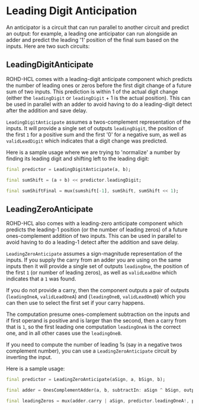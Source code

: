 # Leading Digit Anticipation

An anticipator is a circuit that can run parallel to another circuit and predict an output: for example, a leading one anticipator can run alongside an adder and predict the leading '1' position of the final sum based on the inputs.  Here are two such circuits:

## LeadingDigitAnticipate

ROHD-HCL comes with a leading-digit anticipate component which predicts the number of leading ones or zeros before the first digit change of a future sum of two inputs.  This prediction is within 1 of the actual digit change (either the `leadingDigit` or `leadingDigit` + 1 is the actual position). This can be used in parallel with an adder to avoid having to do a leading-digit detect after the addition and save delay.

`LeadingDigitAnticipate` assumes a twos-complement representation of the inputs. It will provide a single set of outputs `leadingDigit`, the position of the first `1` for a positive sum and the first '0' for a negative sum, as well as `validLeadDigit` which indicates that a digit change was predicted.  

Here is a sample usage where we are trying to 'normalize' a number by finding its leading digit and shifting left to the leading
digit:

```dart
final predictor = LeadingDigitAnticipate(a, b);

final sumShift = (a + b) << predictor.leadingDigit;

final sumShiftFinal = mux(sumshift[-1], sumShift, sumShift << 1);
```

## LeadingZeroAnticipate

ROHD-HCL also comes with a leading-zero anticipate component which predicts the leading-1 position (or the number of leading zeros) of a future ones-complement addition of two inputs. This can be used in parallel to avoid having to do a leading-1 detect after the addition and save delay.

`LeadingZeroAnticipate` assumes a sign-magnitude representation of the inputs.  If you supply the carry from an adder you are using on the same inputs then it will provide a single set of outputs `leadingOne`, the position of the first `1` (or number of leading zeros), as well as `validLeadOne` which indicates that a `1` was found.  

If you do not provide a carry, then the component outputs a pair of outputs (`leadingOneA`, `validLeadOneA`) and (`leadingOneB`, `validLeadOneB`) which you can then use to select the first set if your carry happens.

The computation presume ones-complement subtraction on the inputs and if first operand is positive and is larger than the second, then a carry from that is `1`, so the first leading one computation `leadingOneA` is the correct one, and in all other cases use the `leadingOneB`.

If you need to compute the number of leading 1s (say in a negative twos complement number), you can use a `LeadingZeroAnticipate` circuit by inverting the input.

Here is a sample usage:

```dart
final predictor = LeadingZeroAnticipate(aSign, a, bSign, b);

final adder = OnesComplementAdder(a, b, subtractIn: aSign ^ bSign, outputEndAroundCarry: true);

final leadingZeros = mux(adder.carry | aSign, predictor.leadingOneA!, predictor.leadingOneB!);
```
